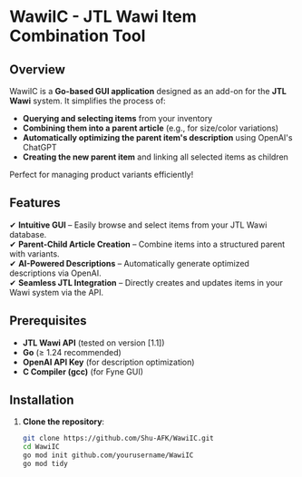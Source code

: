 # WawiIC - JTL Wawi Item Combination Tool  

## Overview
WawiIC is a **Go-based GUI application** designed as an add-on for the **JTL Wawi** system. It simplifies the process of:
- **Querying and selecting items** from your inventory
- **Combining them into a parent article** (e.g., for size/color variations)
- **Automatically optimizing the parent item's description** using OpenAI's ChatGPT
- **Creating the new parent item** and linking all selected items as children

Perfect for managing product variants efficiently!  

## Features
✔ **Intuitive GUI** – Easily browse and select items from your JTL Wawi database.  
✔ **Parent-Child Article Creation** – Combine items into a structured parent with variants.  
✔ **AI-Powered Descriptions** – Automatically generate optimized descriptions via OpenAI.  
✔ **Seamless JTL Integration** – Directly creates and updates items in your Wawi system via the API.  

## Prerequisites
- **JTL Wawi API** (tested on version [1.1])
- **Go** (≥ 1.24 recommended)
- **OpenAI API Key** (for description optimization) 
- **C Compiler (gcc)** (for Fyne GUI)

## Installation
1. **Clone the repository**:
   ```sh  
   git clone https://github.com/Shu-AFK/WawiIC.git  
   cd WawiIC  
   go mod init github.com/yourusername/WawiIC 
   go mod tidy
   ```

